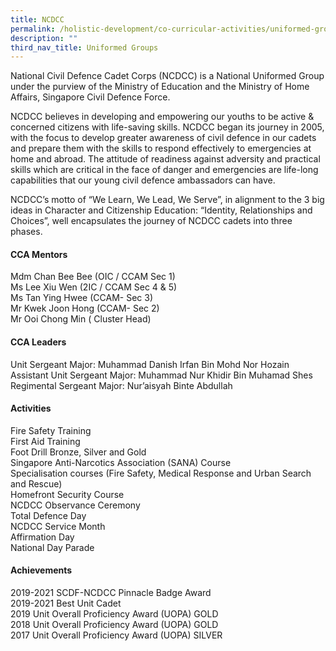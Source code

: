 ```yaml
---
title: NCDCC
permalink: /holistic-development/co-curricular-activities/uniformed-groups/ncdcc/
description: ""
third_nav_title: Uniformed Groups
---
```

National Civil Defence Cadet Corps (NCDCC) is a National Uniformed Group under the purview of the Ministry of Education and the Ministry of Home Affairs, Singapore Civil Defence Force.

NCDCC believes in developing and empowering our youths to be active & concerned citizens with life-saving skills. NCDCC began its journey in 2005, with the focus to develop greater awareness of civil defence in our cadets and prepare them with the skills to respond effectively to emergencies at home and abroad. The attitude of readiness against adversity and practical skills which are critical in the face of danger and emergencies are life-long capabilities that our young civil defence ambassadors can have.

NCDCC’s motto of “We Learn, We Lead, We Serve”, in alignment to the 3 big ideas in Character and Citizenship Education: “Identity, Relationships and Choices”, well encapsulates the journey of NCDCC cadets into three phases.

#### **CCA Mentors**
Mdm Chan Bee Bee (OIC / CCAM Sec 1)<br>
Ms Lee Xiu Wen (2IC / CCAM Sec 4 & 5)<br>
Ms Tan Ying Hwee (CCAM- Sec 3)<br>
Mr Kwek Joon Hong (CCAM- Sec 2)<br>
Mr Ooi Chong Min ( Cluster Head)

#### **CCA Leaders**
Unit Sergeant Major: Muhammad Danish Irfan Bin Mohd Nor Hozain<br>
Assistant Unit Sergeant Major: Muhammad Nur Khidir Bin Muhamad Shes<br>
Regimental Sergeant Major: Nur’aisyah Binte Abdullah

#### **Activities**
Fire Safety Training<br>
First Aid Training<br>
Foot Drill Bronze, Silver and Gold<br>
Singapore Anti-Narcotics Association (SANA) Course<br>
Specialisation courses (Fire Safety, Medical Response and Urban Search and Rescue)<br>
Homefront Security Course<br>
NCDCC Observance Ceremony<br>
Total Defence Day<br>
NCDCC Service Month<br>
Affirmation Day<br>
National Day Parade

#### **Achievements**
2019-2021 SCDF-NCDCC Pinnacle Badge Award<br>
2019-2021 Best Unit Cadet<br>
2019 Unit Overall Proficiency Award (UOPA) GOLD<br>
2018 Unit Overall Proficiency Award (UOPA) GOLD<br>
2017 Unit Overall Proficiency Award (UOPA) SILVER